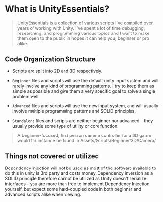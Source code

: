 # What is UnityEssentials?
> UnityEssentials is a collection of various scripts I've compiled over years of working with Unity. I've spent a lot of time debugging, researching, and programming various topics and I want to make them open to the public in hopes it can help you; beginner or pro alike.

## Code Organization Structure
- Scripts are split into 2D and 3D respectively.

- <code>Beginner</code> files and scripts will use the default unity input system and will rarely involve any kind of programming patterns. I try to keep them as     simple as possible and give them a very specific goal to solve a single problem well.

- <code>Advanced</code> files and scripts will use the new input system, and will usually involve multiple programming patterns and SOLID principles.

- <code>Standalone</code> files and scripts are neither beginner nor advanced - they usually provide some type of utility or core function.

> A beginner-focused, first person camera controller for a 3D game would for instance be found in Assets/Scripts/Beginner/3D/Camera/

## Things not covered or utilized
Dependency injection will not be used as most of the software available to do this in unity is 3rd party and costs money. Dependency inversion as a SOLID principle therefore cannot be utilized as Unity doesn't serialize interfaces - you are more than free to implement Dependency Injection yourself, but expect some hard-coupled code in both beginner and advanced scripts alike when viewing.

